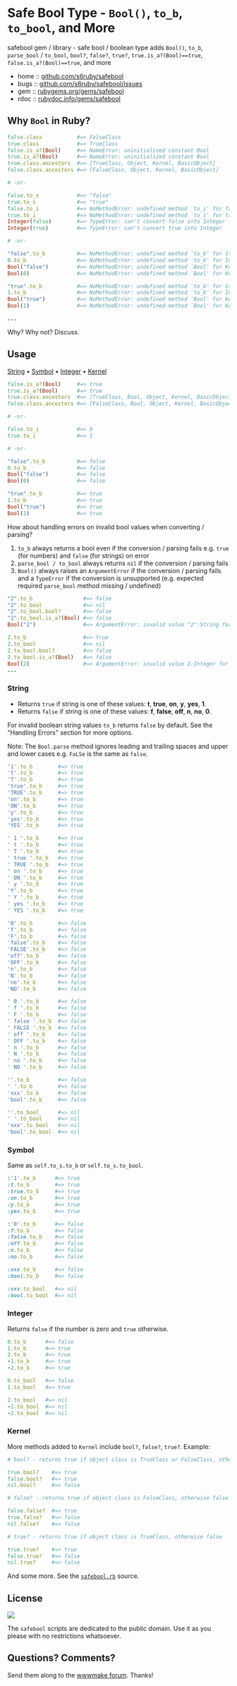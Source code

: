 
# Safe Bool Type - `Bool()`, `to_b`, `to_bool`, and More


safebool gem / library - safe bool / boolean type adds `Bool()`, `to_b`, `parse_bool` / `to_bool`, `bool?`, `false?`, `true?`, `true.is_a?(Bool)==true`, `false.is_a?(Bool)==true`, and more


* home  :: [github.com/s6ruby/safebool](https://github.com/s6ruby/safebool)
* bugs  :: [github.com/s6ruby/safebool/issues](https://github.com/s6ruby/safebool/issues)
* gem   :: [rubygems.org/gems/safebool](https://rubygems.org/gems/safebool)
* rdoc  :: [rubydoc.info/gems/safebool](http://rubydoc.info/gems/safebool)



## Why `Bool` in Ruby?


``` ruby
false.class           #=> FalseClass
true.class            #=> TrueClass
false.is_a?(Bool)     #=> NameError: uninitialized constant Bool
true.is_a?(Bool)      #=> NameError: uninitialized constant Bool
true.class.ancestors  #=> [TrueClass, Object, Kernel, BasicObject]
false.class.ancestors #=> [FalseClass, Object, Kernel, BasicObject]

# -or-

false.to_s            #=> "false"
true.to_s             #=> "true"
false.to_i            #=> NoMethodError: undefined method `to_i' for false:FalseClass
true.to_i             #=> NoMethodError: undefined method `to_i' for true:TrueClass
Integer(false)        #=> TypeError: can't convert false into Integer
Integer(true)         #=> TypeError: can't convert true into Integer

# -or-

"false".to_b          #=> NoMethodError: undefined method `to_b' for String
0.to_b                #=> NoMethodError: undefined method `to_b' for Integer
Bool("false")         #=> NoMethodError: undefined method `Bool' for Kernel
Bool(0)               #=> NoMethodError: undefined method `Bool' for Kernel

"true".to_b           #=> NoMethodError: undefined method `to_b' for String
1.to_b                #=> NoMethodError: undefined method `to_b' for Integer
Bool("true")          #=> NoMethodError: undefined method `Bool' for Kernel
Bool(1)               #=> NoMethodError: undefined method `Bool' for Kernel

...
```

Why? Why not? Discuss.



## Usage

[String](#string)  •
[Symbol](#symbol)   •
[Integer](#integer)   •
[Kernel](#kernel)



``` ruby
false.is_a?(Bool)     #=> true
true.is_a?(Bool)      #=> true
true.class.ancestors  #=> [TrueClass, Bool, Object, Kernel, BasicObject]
false.class.ancestors #=> [FalseClass, Bool, Object, Kernel, BasicObject]

# -or-

false.to_i            #=> 0
true.to_i             #=> 1

# -or-

"false".to_b          #=> false
0.to_b                #=> false
Bool("false")         #=> false
Bool(0)               #=> false

"true".to_b           #=> true
1.to_b                #=> true
Bool("true")          #=> true
Bool(1)               #=> true
```


How about handling errors on invalid bool values when converting / parsing?

1. `to_b` always returns a bool even if the conversion / parsing fails e.g. `true` (for numbers) and `false` (for strings) on error
2. `parse_bool / to_bool` always returns `nil` if the conversion / parsing fails
3. `Bool()` always raises an `ArgumentError` if the conversion / parsing fails
   and a `TypeError` if the conversion is unsupported (e.g. expected required `parse_bool` method missing / undefined)


``` ruby
"2".to_b                #=> false
"2".to_bool             #=> nil
"2".to_bool.bool?       #=> false
"2".to_bool.is_a?(Bool) #=> false
Bool("2")               #=> ArgumentError: invalid value "2":String for Bool(); parse_bool failed (returns nil)

2.to_b                  #=> true
2.to_bool               #=> nil
2.to_bool.bool?         #=> false
2.to_bool.is_a?(Bool)   #=> false
Bool(2)                 #=> ArgumentError: invalid value 2:Integer for Bool(); parse_bool failed (returns nil)
...
```


### String

- Returns `true` if string is one of these values: **t**, **true**, **on**, **y**, **yes**, **1**.
- Returns `false` if string is one of these values: **f**, **false**, **off**, **n**, **no**, **0**.

For invalid boolean string values `to_b` returns `false` by default.
See the "Handling Errors" section for more options.

Note: The `Bool.parse` method ignores leading and trailing spaces and upper and lower cases e.g. ` FaLSe ` is the same as `false`.

```ruby
'1'.to_b        #=> true
't'.to_b        #=> true
'T'.to_b        #=> true
'true'.to_b     #=> true
'TRUE'.to_b     #=> true
'on'.to_b       #=> true
'ON'.to_b       #=> true
'y'.to_b        #=> true
'yes'.to_b      #=> true
'YES'.to_b      #=> true

' 1 '.to_b      #=> true
' t '.to_b      #=> true
' T '.to_b      #=> true
' true '.to_b   #=> true
' TRUE '.to_b   #=> true
' on '.to_b     #=> true
' ON '.to_b     #=> true
' y '.to_b      #=> true
'Y'.to_b        #=> true
' Y '.to_b      #=> true
' yes '.to_b    #=> true
' YES '.to_b    #=> true

'0'.to_b        #=> false
'f'.to_b        #=> false
'F'.to_b        #=> false
'false'.to_b    #=> false
'FALSE'.to_b    #=> false
'off'.to_b      #=> false
'OFF'.to_b      #=> false
'n'.to_b        #=> false
'N'.to_b        #=> false
'no'.to_b       #=> false
'NO'.to_b       #=> false

' 0 '.to_b      #=> false
' f '.to_b      #=> false
' F '.to_b      #=> false
' false '.to_b  #=> false
' FALSE '.to_b  #=> false
' off '.to_b    #=> false
' OFF '.to_b    #=> false
' n '.to_b      #=> false
' N '.to_b      #=> false
' no '.to_b     #=> false
' NO '.to_b     #=> false

''.to_b         #=> false
' '.to_b        #=> false
'xxx'.to_b      #=> false
'bool'.to_b     #=> false

''.to_bool      #=> nil
' '.to_bool     #=> nil
'xxx'.to_bool   #=> nil
'bool'.to_bool  #=> nil
```

### Symbol

Same as `self.to_s.to_b` or `self.to_s.to_bool`.

``` ruby
:'1'.to_b      #=> true
:t.to_b        #=> true
:true.to_b     #=> true
:on.to_b       #=> true
:y.to_b        #=> true
:yes.to_b      #=> true

:'0'.to_b      #=> false
:f.to_b        #=> false
:false.to_b    #=> false
:off.to_b      #=> false
:n.to_b        #=> false
:no.to_b       #=> false

:xxx.to_b      #=> false
:bool.to_b     #=> false

:xxx.to_bool   #=> nil
:bool.to_bool  #=> nil
```




### Integer

Returns `false` if the number is zero and `true` otherwise.


```ruby
0.to_b      #=> false
1.to_b      #=> true
2.to_b      #=> true
-1.to_b     #=> true
-2.to_b     #=> true

0.to_bool   #=> false
1.to_bool   #=> true

2.to_bool   #=> nil
-1.to_bool  #=> nil
-2.to_bool  #=> nil
```


### Kernel

More methods added to `Kernel` include `bool?`, `false?`, `true?`.
Example:


``` ruby
# bool? - returns true if object class is TrueClass or FalseClass, otherwise false

true.bool?    #=> true
false.bool?   #=> true
nil.bool?     #=> false

# false? - returns true if object class is FalseClass, otherwise false

false.false?  #=> true
true.false?   #=> false
nil.false?    #=> false

# true? - returns true if object class is TrueClass, otherwise false

true.true?    #=> true
false.true?   #=> false
nil.true?     #=> false
```

And some more.
See the [`safebool.rb`](https://github.com/s6ruby/safebool/blob/master/lib/safebool.rb) source.




## License

![](https://publicdomainworks.github.io/buttons/zero88x31.png)

The `safebool` scripts are dedicated to the public domain.
Use it as you please with no restrictions whatsoever.


## Questions? Comments?

Send them along to the [wwwmake forum](http://groups.google.com/group/wwwmake).
Thanks!
